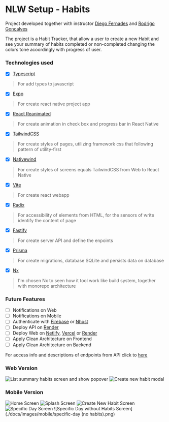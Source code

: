 # NLW Setup - Habits

Project developed together with instructor [Diego Fernades](https://github.com/diego3g) and [Rodrigo Gonçalves](https://github.com/rodrigorgtic)
  
The project is a Habit Tracker, that allow a user to create a new Habit and see your summary of habits completed 
or non-completed changing the colors tone acoordingly with progress of user.

### Technologies used

- [x] [Typescript](https://typescriptlang.org)
> For add types to javascript
- [x] [Expo](https://expo.dev)
> For create react native project app
- [x] [React Reanimated](https://docs.swmansion.com/react-native-reanimated/)
> For create animation in check box and progress bar in React Native
- [x] [TailwindCSS](https://tailwindcss.com/)
> For create styles of pages, utilizing framework css that following pattern of utility-first
- [x] [Nativewind](https://nativewind.dev)
> For create styles of screens equals TailwindCSS from Web to React Native
- [x] [Vite](https://vite.dev)
> For create react webapp
- [x] [Radix](https://radix-ui.com)
> For accessibility of elements from HTML, for the sensors of write identify the content of page
- [x] [Fastify](https://fastify.io)
> For create server API and define the enpoints
- [x] [Prisma](https://prisma.io)
> For create migrations, database SQLite and persists data on database
- [x] [Nx](https://nx.dev)
> I'm chosen Nx to seen how it tool work like build system, together with monorepo architecture

### Future Features

- [ ] Notifications on Web
- [ ] Notifications on Mobile
- [ ] Authenticate with [Firebase](https://console.firebase.google.com) or [Nhost](https://nhost.io)
- [ ] Deploy API on [Render](https://render.com)
- [ ] Deploy Web on [Netlify](https://netlify.com), [Vercel](https://vercel.com) or [Render](https://render.com)
- [ ] Apply Clean Architecture on Frontend
- [ ] Apply Clean Architecture on Backend

For access info and descriptions of endpoints from API click to [here](./docs/ENDPOINTS.md)

### Web Version

![List summary habits screen and show popover](./docs/images/web/home.png)
![Create new habit modal](./docs/images/web/new-habit-modal.png)

### Mobile Version

![Home Screen](./docs/images/mobile/home.png)
![Splash Screen](./docs/images/mobile/splash.png)
![Create New Habit Screen](./docs/images/mobile/new-habit.png)
![Specific Day Screen](./docs/images/mobile/specific-day.png)
![Specific Day without Habits Screen](./docs/images/mobile/specific-day (no habits).png)


